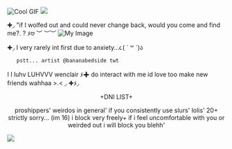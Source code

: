 ![Cool GIF](https://i.postimg.cc/bJxrL0y3/7ac39dce.gif)
![](https://i.postimg.cc/5yXGbgXm/B07-DA999-EA16-4-B3-C-BD88-0055-BA277710.gif)


✚◞ "if I wolfed out and could never change back, would you come and find me?. ? ﾒ𖹭
 ︶ ︶︶
![My Image](https://i.postimg.cc/7Z7pzXnW/Untitled121-20250909110649.png)




✚◞ I very rarely int first due to anxiety...૮( ´ ꒳ `)ა 

       pstt... artist @bananabedside twt
I
I luhv LUHVVV wenclair ﾒ✚ do interact with me id love too make new friends wahhaa >.<
◞
✚ﾒ◞          <p align="center">+DNI LIST+
    <p align="center">proshippers' weirdos in general' if you consistently use slurs' lolis' 
    20+ strictly sorry... (im 16) i          block very freely+ 
  if i feel uncomfortable with you or weirded out i will block you blehh'
 
  ![](https://komarev.com/ghpvc/?username=strawpawsie)

  
